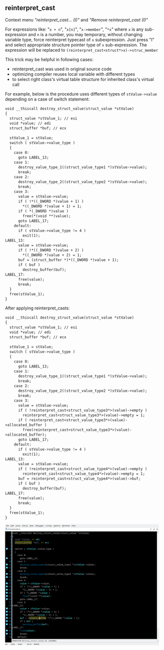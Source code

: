 ## reinterpret_cast
Context menu *"reinterpret_cast... (I)"* and *"Remove reinterpret_cast (I)"*

For expressions like: "`x + n`", "`x[n]`", "`x->member`", "`*x`" where `x` is any sub-expression and `n` is a number, you may temporary, without changing variable type, force reinterpret typecast of `x` subexpression. Just press "I" and select appropriate structure pointer type of `x` sub-expression. The expression will be replaced to `(reinterpret_cast<struct*>x)->struc_member`

This trick may be helpful in following cases:
 - reinterpret_cast was used in original source code
 - optimizing compiler reuses local variable with different types
 - to select right class's virtual table structure for inherited class's virtual call

For example, below is the procedure uses different types of `stValue->value` depending on a case of switch statement:
```
void __thiscall destroy_struct_value(struct_value *stValue)
{
  struct_value *stValue_1; // esi
  void *value; // edi
  struct_buffer *buf; // ecx
 
  stValue_1 = stValue;
  switch ( stValue->value_type )
  {
    case 0:
      goto LABEL_13;
    case 1:
      destroy_value_type_1((struct_value_type1 *)stValue->value);
      break;
    case 2:
      destroy_value_type_2((struct_value_type2 *)stValue->value);
      break;
    case 3:
      value = stValue->value;
      if ( !*((_DWORD *)value + 1) )
        *((_DWORD *)value + 1) = 1;
      if ( *(_DWORD *)value )
        free(*(void **)value);
      goto LABEL_17;
    default:
      if ( stValue->value_type != 4 )
        exit(1);
LABEL_13:
      value = stValue->value;
      if ( !*((_DWORD *)value + 2) )
        *((_DWORD *)value + 2) = 1;
      buf = (struct_buffer *)*((_DWORD *)value + 1);
      if ( buf )
        destroy_buffer(buf);
LABEL_17:
      free(value);
      break;
  }
  free(stValue_1);
}
```
After applying reinterpret_casts:
```
void __thiscall destroy_struct_value(struct_value *stValue)
{
  struct_value *stValue_1; // esi
  void *value; // edi
  struct_buffer *buf; // ecx
 
  stValue_1 = stValue;
  switch ( stValue->value_type )
  {
    case 0:
      goto LABEL_13;
    case 1:
      destroy_value_type_1((struct_value_type1 *)stValue->value);
      break;
    case 2:
      destroy_value_type_2((struct_value_type2 *)stValue->value);
      break;
    case 3:
      value = stValue->value;
      if ( !reinterpret_cast<struct_value_type3*>(value)->empty )
        reinterpret_cast<struct_value_type3*>(value)->empty = 1;
      if ( reinterpret_cast<struct_value_type3*>(value)->allocated_buffer )
        free(reinterpret_cast<struct_value_type3*>(value)->allocated_buffer);
      goto LABEL_17;
    default:
      if ( stValue->value_type != 4 )
        exit(1);
LABEL_13:
      value = stValue->value;
      if ( !reinterpret_cast<struct_value_type4*>(value)->empty )
        reinterpret_cast<struct_value_type4*>(value)->empty = 1;
      buf = reinterpret_cast<struct_value_type4*>(value)->buf;
      if ( buf )
        destroy_buffer(buf);
LABEL_17:
      free(value);
      break;
  }
  free(stValue_1);
}
```

![reinterpret_ _cast](reicast.gif)
